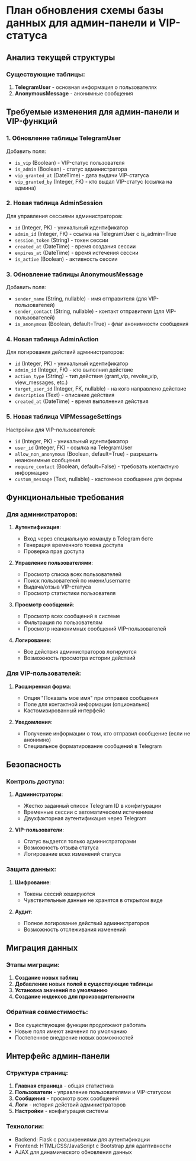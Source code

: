 # План обновления схемы базы данных для админ-панели и VIP-статуса

## Анализ текущей структуры

### Существующие таблицы:
1. **TelegramUser** - основная информация о пользователях
2. **AnonymousMessage** - анонимные сообщения

## Требуемые изменения для админ-панели и VIP-функций

### 1. Обновление таблицы TelegramUser

Добавить поля:
- `is_vip` (Boolean) - VIP-статус пользователя
- `is_admin` (Boolean) - статус администратора
- `vip_granted_at` (DateTime) - дата выдачи VIP-статуса
- `vip_granted_by` (Integer, FK) - кто выдал VIP-статус (ссылка на админа)

### 2. Новая таблица AdminSession

Для управления сессиями администраторов:
- `id` (Integer, PK) - уникальный идентификатор
- `admin_id` (Integer, FK) - ссылка на TelegramUser с is_admin=True
- `session_token` (String) - токен сессии
- `created_at` (DateTime) - время создания сессии
- `expires_at` (DateTime) - время истечения сессии
- `is_active` (Boolean) - активность сессии

### 3. Обновление таблицы AnonymousMessage

Добавить поля:
- `sender_name` (String, nullable) - имя отправителя (для VIP-пользователей)
- `sender_contact` (String, nullable) - контакт отправителя (для VIP-пользователей)
- `is_anonymous` (Boolean, default=True) - флаг анонимности сообщения

### 4. Новая таблица AdminAction

Для логирования действий администраторов:
- `id` (Integer, PK) - уникальный идентификатор
- `admin_id` (Integer, FK) - кто выполнил действие
- `action_type` (String) - тип действия (grant_vip, revoke_vip, view_messages, etc.)
- `target_user_id` (Integer, FK, nullable) - на кого направлено действие
- `description` (Text) - описание действия
- `created_at` (DateTime) - время выполнения действия

### 5. Новая таблица VIPMessageSettings

Настройки для VIP-пользователей:
- `id` (Integer, PK) - уникальный идентификатор
- `user_id` (Integer, FK) - ссылка на TelegramUser
- `allow_non_anonymous` (Boolean, default=True) - разрешить неанонимные сообщения
- `require_contact` (Boolean, default=False) - требовать контактную информацию
- `custom_message` (Text, nullable) - кастомное сообщение для формы

## Функциональные требования

### Для администраторов:
1. **Аутентификация**:
   - Вход через специальную команду в Telegram боте
   - Генерация временного токена доступа
   - Проверка прав доступа

2. **Управление пользователями**:
   - Просмотр списка всех пользователей
   - Поиск пользователей по имени/username
   - Выдача/отзыв VIP-статуса
   - Просмотр статистики пользователя

3. **Просмотр сообщений**:
   - Просмотр всех сообщений в системе
   - Фильтрация по пользователям
   - Просмотр неанонимных сообщений VIP-пользователей

4. **Логирование**:
   - Все действия администраторов логируются
   - Возможность просмотра истории действий

### Для VIP-пользователей:
1. **Расширенная форма**:
   - Опция "Показать мое имя" при отправке сообщения
   - Поле для контактной информации (опционально)
   - Кастомизированный интерфейс

2. **Уведомления**:
   - Получение информации о том, кто отправил сообщение (если не анонимно)
   - Специальное форматирование сообщений в Telegram

## Безопасность

### Контроль доступа:
1. **Администраторы**:
   - Жестко заданный список Telegram ID в конфигурации
   - Временные сессии с автоматическим истечением
   - Двухфакторная аутентификация через Telegram

2. **VIP-пользователи**:
   - Статус выдается только администраторами
   - Возможность отзыва статуса
   - Логирование всех изменений статуса

### Защита данных:
1. **Шифрование**:
   - Токены сессий хешируются
   - Чувствительные данные не хранятся в открытом виде

2. **Аудит**:
   - Полное логирование действий администраторов
   - Возможность отслеживания изменений

## Миграция данных

### Этапы миграции:
1. **Создание новых таблиц**
2. **Добавление новых полей в существующие таблицы**
3. **Установка значений по умолчанию**
4. **Создание индексов для производительности**

### Обратная совместимость:
- Все существующие функции продолжают работать
- Новые поля имеют значения по умолчанию
- Постепенное внедрение новых возможностей

## Интерфейс админ-панели

### Структура страниц:
1. **Главная страница** - общая статистика
2. **Пользователи** - управление пользователями и VIP-статусом
3. **Сообщения** - просмотр всех сообщений
4. **Логи** - история действий администраторов
5. **Настройки** - конфигурация системы

### Технологии:
- Backend: Flask с расширениями для аутентификации
- Frontend: HTML/CSS/JavaScript с Bootstrap для адаптивности
- AJAX для динамического обновления данных

